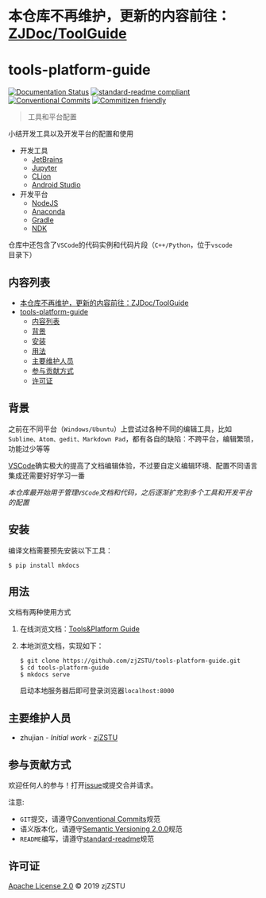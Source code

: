 # 本仓库不再维护，更新的内容前往：[ZJDoc/ToolGuide](https://github.com/ZJDoc/ToolGuide)


# tools-platform-guide

[![Documentation Status](https://readthedocs.org/projects/tools-platform-guide/badge/?version=latest)](https://tools-platform-guide.readthedocs.io/zh_CN/latest/?badge=latest) [![standard-readme compliant](https://img.shields.io/badge/standard--readme-OK-green.svg?style=flat-square)](https://github.com/RichardLitt/standard-readme) [![Conventional Commits](https://img.shields.io/badge/Conventional%20Commits-1.0.0-yellow.svg)](https://conventionalcommits.org) [![Commitizen friendly](https://img.shields.io/badge/commitizen-friendly-brightgreen.svg)](http://commitizen.github.io/cz-cli/)

> 工具和平台配置

小结开发工具以及开发平台的配置和使用

* 开发工具
    - [JetBrains](https://tools-platform-guide.readthedocs.io/zh_CN/latest/jetbrains/%E5%AE%89%E8%A3%85/)
    - [Jupyter](https://tools-platform-guide.readthedocs.io/zh_CN/latest/jupyter/[conda]JupyterLab%E5%AE%89%E8%A3%85/)
    - [CLion](https://tools-platform-guide.readthedocs.io/zh_CN/latest/clion/安装/)
    - [Android Studio](https://tools-platform-guide.readthedocs.io/zh_CN/latest/android/android-studio/[Ubuntu]Android%20Studio%E5%AE%89%E8%A3%85/)
* 开发平台
    - [NodeJS](https://tools-platform-guide.readthedocs.io/zh_CN/latest/node/nodeJS%E5%AE%89%E8%A3%85/)
    - [Anaconda](https://tools-platform-guide.readthedocs.io/zh_CN/latest/anaconda/%E7%8E%AF%E5%A2%83%E6%9F%A5%E8%AF%A2%EF%BC%8C%E5%AE%89%E8%A3%85%EF%BC%8C%E5%8D%B8%E8%BD%BD%EF%BC%8C%E5%85%8B%E9%9A%86/)
    - [Gradle](https://tools-platform-guide.readthedocs.io/zh_CN/latest/android/gradle/[Ubuntu]gradle%E5%90%8C%E6%AD%A5%E5%A4%B1%E8%B4%A5/)
    - [NDK](https://tools-platform-guide.readthedocs.io/zh_CN/latest/android/ndk/NDK%E5%BC%80%E5%8F%91%E6%A6%82%E8%BF%B0/)

仓库中还包含了`VSCode`的代码实例和代码片段（`C++/Python`，位于`vscode`目录下）

## 内容列表

- [本仓库不再维护，更新的内容前往：ZJDoc/ToolGuide](#本仓库不再维护更新的内容前往zjdoctoolguide)
- [tools-platform-guide](#tools-platform-guide)
  - [内容列表](#内容列表)
  - [背景](#背景)
  - [安装](#安装)
  - [用法](#用法)
  - [主要维护人员](#主要维护人员)
  - [参与贡献方式](#参与贡献方式)
  - [许可证](#许可证)

## 背景

之前在不同平台（`Windows/Ubuntu`）上尝试过各种不同的编辑工具，比如`Sublime、Atom、gedit、Markdown Pad`，都有各自的缺陷：不跨平台，编辑繁琐，功能过少等等

[VSCode](https://code.visualstudio.com/)确实极大的提高了文档编辑体验，不过要自定义编辑环境、配置不同语言集成还需要好好学习一番

*本仓库最开始用于管理`VSCode`文档和代码，之后逐渐扩充到多个工具和开发平台的配置*

## 安装

编译文档需要预先安装以下工具：

```
$ pip install mkdocs
```

## 用法

文档有两种使用方式

1. 在线浏览文档：[Tools&Platform Guide](https://tools-platform-guide.readthedocs.io/zh_CN/latest/?badge=latest)

2. 本地浏览文档，实现如下：

    ```
    $ git clone https://github.com/zjZSTU/tools-platform-guide.git
    $ cd tools-platform-guide
    $ mkdocs serve
    ```
    启动本地服务器后即可登录浏览器`localhost:8000`

## 主要维护人员

* zhujian - *Initial work* - [zjZSTU](https://github.com/zjZSTU)

## 参与贡献方式

欢迎任何人的参与！打开[issue](https://github.com/zjZSTU/tools-platform-guide/issues)或提交合并请求。

注意:

* `GIT`提交，请遵守[Conventional Commits](https://www.conventionalcommits.org/en/v1.0.0-beta.4/)规范
* 语义版本化，请遵守[Semantic Versioning 2.0.0](https://semver.org)规范
* `README`编写，请遵守[standard-readme](https://github.com/RichardLitt/standard-readme)规范

## 许可证

[Apache License 2.0](LICENSE) © 2019 zjZSTU
